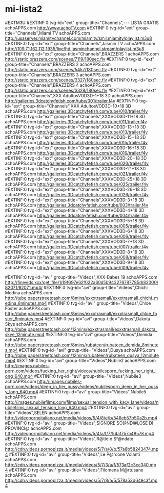 # mi-lista2
#EXTM3U
#EXTINF:0 tvg-id="ext" group-title="Channels",--- LISTA GRATIS achoAPPS.com
http://www.achoTV.com
#EXTINF:0 tvg-id="ext" group-title="Channels",Miami TV achoAPPS.com
http://usaserver.miamitvchannel.com/miamitv/smil:miamitv/playlist.m3u8
#EXTINF:0 tvg-id="ext" group-title="Channels",Jasmin TV achoAPPS.com
http://109.71.162.112:1935/live/hd.jasminchannel.stream/playlist.m3u8
#EXTINF:0 tvg-id="ext" group-title="Channels",BRAZZERS 1 achoAPPS.com
http://static.brazzers.com/scenes/7119/180sec.flv
#EXTINF:0 tvg-id="ext" group-title="Channels",BRAZZERS 2 achoAPPS.com
http://static.brazzers.com/scenes/5457/180sec.flv
#EXTINF:0 tvg-id="ext" group-title="Channels",BRAZZERS 3 achoAPPS.com
http://static.brazzers.com/scenes/3327/180sec.flv
#EXTINF:0 tvg-id="ext" group-title="Channels",BRAZZERS 4 achoAPPS.com
http://static.brazzers.com/scenes/3328/180sec.flv
#EXTINF:0 tvg-id="ext" group-title="Channels",XXX AdultosVOD3D-1+18 3D achoAPPS.com
http://galleries.3dcatchyfetish.com/tube/001/trailer.f4v
#EXTINF:0 tvg-id="ext" group-title="Channels",XXX AdultosVOD3D-10+18 3D achoAPPS.com
http://galleries.3Dcatchyfetish.com/tube/010/trailer.f4v
#EXTINF:0 tvg-id="ext" group-title="Channels",XXXVOD3D-11+18 3D achoAPPS.com
http://galleries.3Dcatchyfetish.com/tube/011/trailer.f4v
#EXTINF:0 tvg-id="ext" group-title="Channels",XXXVOD3D-13+18 3D achoAPPS.com
http://galleries.3Dcatchyfetish.com/tube/013/trailer.f4v
#EXTINF:0 tvg-id="ext" group-title="Channels",XXXVOD3D-15+18 3D achoAPPS.com
http://galleries.3Dcatchyfetish.com/tube/015/trailer.f4v
#EXTINF:0 tvg-id="ext" group-title="Channels",XXXVOD3D-16+18 3D achoAPPS.com
http://galleries.3Dcatchyfetish.com/tube/016/trailer.f4v
#EXTINF:0 tvg-id="ext" group-title="Channels",XXXVOD3D-20+18 3D achoAPPS.com
http://galleries.3Dcatchyfetish.com/tube/020/trailer.f4v
#EXTINF:0 tvg-id="ext" group-title="Channels",XXXVOD3D-21+18 3D achoAPPS.com
http://galleries.3Dcatchyfetish.com/tube/021/trailer.f4v
#EXTINF:0 tvg-id="ext" group-title="Channels",XXXVOD3D-25+18 3D achoAPPS.com
http://galleries.3Dcatchyfetish.com/tube/025/trailer.f4v
#EXTINF:0 tvg-id="ext" group-title="Channels",XXXVOD3D-26+18 3D achoAPPS.com
http://galleries.3Dcatchyfetish.com/tube/026/trailer.f4v
#EXTINF:0 tvg-id="ext" group-title="Channels",XXXVOD3D-3+18 3D achoAPPS.com
http://galleries.3dcatchyfetish.com/tube/003/trailer.f4v
#EXTINF:0 tvg-id="ext" group-title="Channels",XXXVOD3D-4+18 3D achoAPPS.com
http://galleries.3dcatchyfetish.com/tube/004/trailer.f4v
#EXTINF:0 tvg-id="ext" group-title="Channels",XXXVOD3D-5+18 3D achoAPPS.com
http://galleries.3Dcatchyfetish.com/tube/005/trailer.f4v
#EXTINF:0 tvg-id="ext" group-title="Channels",XXXVOD3D-6+18 3D achoAPPS.com
http://galleries.3Dcatchyfetish.com/tube/006/trailer.f4v
#EXTINF:0 tvg-id="ext" group-title="Channels",XXXVOD3D-7+18 3D achoAPPS.com
http://galleries.3Dcatchyfetish.com/tube/007/trailer.f4v
#EXTINF:0 tvg-id="ext" group-title="Channels",XXXVOD3D-8+18 3D achoAPPS.com
http://galleries.3Dcatchyfetish.com/tube/008/trailer.f4v
#EXTINF:0 tvg-id="ext" group-title="Channels",XXXVOD3D-9+18 3D achoAPPS.com
http://galleries.3Dcatchyfetish.com/tube/009/trailer.f4v

#EXTINF:0 tvg-id="avi" group-title="Videos",XXX-Babes 19 achoAPPS.com
http://finevids.xxx/get_file/1/19f697e62f022a60d5b943276787785d/82000/82071/82071.mp4/
#EXTINF:0 tvg-id="avi" group-title="Videos",Chichi Medina achoAPPS.com
http://tube.paperstreetcash.com/8mins/exxxtrasmall/exxxtrasmall_chichi_medina_8minutes.mp4
#EXTINF:0 tvg-id="avi" group-title="Videos",Chloe Foster achoAPPS.com
http://tube.paperstreetcash.com/8mins/exxxtrasmall/exxxtrasmall_chloe_foster_8minutes.mp4
#EXTINF:0 tvg-id="avi" group-title="Videos",Dakota Skye achoAPPS.com
http://tube.paperstreetcash.com/12mins/exxxtrasmall/exxxtrasmall_dakota_skye_12minute.mp4
#EXTINF:0 tvg-id="avi" group-title="Videos",Demida achoAPPS.com
http://tube.paperstreetcash.com/8mins/rubateen/rubateen_demida_8minutes.mp4
#EXTINF:0 tvg-id="avi" group-title="Videos",Dusya achoAPPS.com
http://tube.paperstreetcash.com/12mins/rubateen/rubateen_dusya_12minute.mp4
#EXTINF:0 tvg-id="avi" group-title="Videos",Nubile2 achoAPPS.com
http://images.nubiles-porn.com/videos/fucking_her_right/videos/nubilesporn_fucking_her_right_long_640.mp4
#EXTINF:0 tvg-id="avi" group-title="Videos",Nubile3 achoAPPS.com
http://images.nubiles-porn.com/videos/deep_in_her_pussy/videos/nubilesporn_deep_in_her_pussy_long_640.mp4
#EXTINF:0 tvg-id="avi" group-title="Videos",Nubile5 achoAPPS.com
http://images.nubilefilms.com/films/sexual_tension_with_kacy_lane/videos/nubilefilms_sexual_tension_long_640.mp4
#EXTINF:0 tvg-id="avi" group-title="Videos",SELEN achoAPPS.com
http://videopornoitaliano.net/media/videos/5/4/8/e/b/548eb57b50a2b.mp4
#EXTINF:0 tvg-id="avi" group-title="Videos",SIGNORE SC@ND@LOSE DI PROVINCI@ achoAPPS.com
http://videopornoitaliano.net/media/videos/5/4/a/f/7/54af7b7a48578.mp4
#EXTINF:0 tvg-id="avi" group-title="Videos",R@tte e Sf@ndate achoAPPS.com
http://cdn.videos.pornopizza.it/media/videos/5/7/a/8/b/57a8b58243474.mp4
#EXTINF:0 tvg-id="avi" group-title="Videos",Le P@rcone Volanti achoAPPS.com
http://cdn.videos.pornopizza.it/media/videos/5/7/3/a/f/573af2c3cc340.mp4
#EXTINF:0 tvg-id="avi" group-title="Videos",Filomena M@rtusano achoAPPS.com
http://cdn.videos.pornopizza.it/media/videos/5/7/8/a/5/578a53d649c3f.mp4
